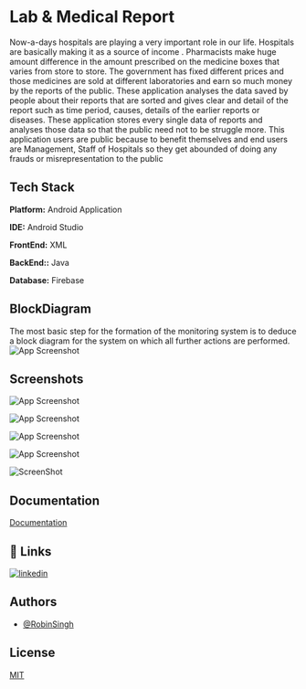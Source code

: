 
# Lab & Medical Report 
Now-a-days hospitals are playing a very important role in our life. Hospitals are basically making it as a source of income . Pharmacists make huge amount difference in the amount prescribed on the medicine boxes that varies from store to store. The government has fixed different prices and those medicines are sold at different laboratories and earn so much money by the reports of the public. These application analyses the data saved by people about their reports that are sorted and gives clear and detail of the report such as time period, causes, details of the earlier reports or diseases. These application stores every single data of reports and analyses those data so that the public need not to be struggle more. This application users are public because to benefit themselves and end users are Management, Staff of Hospitals so they get abounded of doing any frauds or misrepresentation to the public
## Tech Stack

**Platform:** Android Application

**IDE:** Android Studio

**FrontEnd:** XML

**BackEnd::** Java

**Database:** Firebase



## BlockDiagram
The most basic step for the formation of the monitoring system is to deduce a block diagram for the system on which all further actions are performed.
![App Screenshot](https://lh3.googleusercontent.com/0-E_Mv9cIkZHHVteEdkqkPUpBM71U1cG1TJgyoxo4KCk_sQcoxUFBYDAOoHqGhCThkk9Lx6tObVrTzCiKSMQnmhaRnTSj2DI5PGuEDAFaFDOHy1VP88f9i_IvYGrzRAtJSZgPP4CqIJFGJhjTBWDKyabmsWHVfDltiSLxFyd_QM1RkjoBxFcSe_Cnxfr7sTRD3cKOWm6KHFxW36E22BHp0tiNXLqNUKZ2LMkq85P7E9LO1MAzX8tOJYYkhtNr_nQ2mPfRHxMM5FN5DTt1LgQy9Z4ZSnw2RUCmx4mxSycCKMt-WKlVQeiKr3SGRFwLEom2CdSwh78w3MsQ55lFKNOoAw7Und2ydqcGUMtHCtha06JUSeUTmG3GxCbL5RTwmQ4F5ts6Mfl_W7_g10Cu34fUWomX9MIVl_NEQn62jBNaGV1IMxJnnsQG_tJc7J5ESJke3BysWjXEdFx5jYy2ZCKzOpmFPoi0bAfYinYN2SKFiBNggTShbWvWnz3G-xWMU2OBXNGPS3L-apxTaxJl6H4SHDZgsYQBcBbr97L340KXNj06ZVI1War4cK_xl4Q3MgIe-XL9LJEjPiKfSFbShBMfxIz8ujfmUU4A-Jl3JisufLvbo6je7XjSvUZwbjpnUXRQ3yZYEDS37WVVE3arxX5czKpRuUWP34aEFiJA0l_tgaPpcBnpg_HuNHj7_bHxi4b-FfQAbvnbA91vSSdaVFaM2NjOm39FM0aZ4bzdl7YgxFUZF1i3fGz4VxlP9ou_5WFEbyUl17mS25n0Sbo_8sZBmwgADpZjAEqxUz76zWPtEZ6Fize1Y0r7V59IX036hTPsfgu=w943-h830-no?authuser=0)

## Screenshots

![App Screenshot](https://lh3.googleusercontent.com/rDvcgPKZKds82hcIhhCYsFr_0NpsRBNqTb0ha5atYvlk63jXoPpOJgW-acfxRBA4BD81k1L0kP-0KVE5W5LK-yAMltffQwWdjr-LRME3dvl46vxpuXvOaD665eLnlSsHlNRwiypjxqdBVE4ch-rf1qnWjnME0vQ4xptLaSQNKolBN_bSlVoMun-NgxtDU0G9-K435gysRWN9MwpKOdDnwn9cIOcNnCHDAy7IXFPZ7jqGpzQl0GCwyKrd3lTpwtsbWj-fPRF9PGhGEc9_voOh0lP-h76hMIvQCRouuk9v8Jd8KIv7KlgHUy_eZnchzaD8npd7rRQSpovEAEGT9Gsc51aEsT1yj_aYZpTNSTpAHea6Dzzb_i8bve-qIN67ct1VhuO5_BIJPXjTe5IS2Nes3NrA9m7ostHQkMi1tnIxWx09Yl3TmTRBSd7c1L0YrZJ1wU9yrhvj16zfcbSEKvvgKvvZM6PX_QnxAGWprsKte1u9ZEYi1MP9qgFZ5XFhIcTG63BjEWmF3V17HZSldoBVyTPPO7QlElTH6clmOwtIm-JPaTBLF37v40Vf2YsQI0nQzcFQ9mXcI00zxFREgfQFsrrWMjyC-i0RROtUJvyRN6FG4ZaOS-7Vt9MvwQi-dpLdUCfA_IlOQeHnZKGYoCSsCiQM63lAVzRarF0-bNWadCRLNTmpSgc1LW7avJwaxMZ0un4aMaLlU8E-D96USMmdGsvaaO57KymIKMPiy9KOrqnAfefOVmBX444HVcN5wVh1JvTNvluzH1F7CPnhjElsOac6OVDJLNwtBI3mFN_eFSTzn368yUmmGrzc11pMTI2flh2G=w152-h281-no?authuser=0)

![App Screenshot](https://lh3.googleusercontent.com/5kbo_pyvXb_DiLRDifjLPh7pHVcOODElU_Wgb84ESi4kEOI_8VI72PbOeVbx5jYuv_vTAZWtjbtcCIeu4IMaAj-Y2yeRGm4pNAdPzSP3L3fHV7SXMJYglg4HK5FIIVjDSxsGLuL3HLLUh5Qkvu0f1pQT2ay6vVgDxVbFNmHQaTCUO5C2WttMAdgxPcFTmDZ7mjPLvXpgHlgbsTtLtV4FE0adRPaJT9xAAdJp7kyfVGTF0L5CEeEMIhqFZK44K6Iv80G-m0vD68UfvvIu033yW219pW7zOtmSQz2qez8HuW-43In7wv1QFSiR-fsEr2dB2wLLZprqjEXw6dq8OjjiPxt2KPpUHi0iURG250-xczpYD8kFQlJPJdH0o01gdvxm8SXuZgiar4G70fkp_2xl-OlCTTh79OOJMbKut2MzXXSZJ45QcX-JudTG-eg7PiY9J2bmSctH5b9PNv5L2FXaZKJ4sbKzqktnOA6E5ModKsSQFruhazBzEtalwWnULy6T9goBbT2-fHYR203OLSA0XvkH1Dk_tGRlsHVJu0B8ycZiXNxv700yUmbQ6Dl1U32J_OJGwI_HfPBPh-KbbUx932CKfgYb1ziLQEFEL0VwP5iQcYgYHuXMTmvhFVd0vLCICJNbMwHb8Jz4ruAbV3E5m5dF8dfrI6VncNJOGDvrn_LyxyDW0cXPGB40TcynIGdS8ptrrY3uoCO4u6sKrdWARoDyqHWZdaRgLsT0ikrKppVJJckB6mvgHJ2JxoNJaC-mrd-FKPQN26La-XhqvcIsMVdq8DTJRyHcDWgv45t2ytxvvmmm7qBpc97uTn6iomEihyqO=w162-h281-no?authuser=0)

![App Screenshot](https://lh3.googleusercontent.com/ndD0PfI_Hgif2M9mnsoqAHoLCovgdXyAXgDaYHdOwBG8e3aFcdiE8jDyUuBcd-QuH_quok7W9_8S2W6dsG31jeIMTaoO046UfHRTyTlf8HBRuv3CLpe_8ZHY52ASbVMjEmtDwehpwPM8gxb1kqUV0zXogiRAukASuJjYFJa87509DMdvIIVo5r-gTL2Z_fAAkw4BGLTBqcp_nQvW9nW6tYlRQehL0VSHashf28TE03GuQg0yNEyftIMHM-8qGW-ssn6y9fX7Bwwoek2yA5GfG-JME-n-tKHxy8RxxigPd2EwyU0A6XZpw_ScvaWaEp5F3BU9Q6rAH_Z4CUfoLp8zr9fkpBmRwhT8CHYF5cPmc8UHEyADM0g4jqUsP5GSL5w7mdS8uUkiOtL_91GwAaTYsSq7eWu_Ootityq7DaUS4QaQHbrIJKUtH0Q7oYUOPA5Zyz9lH-CnfrsdW2ZekCcLNzoZBzYKwxj03VCd6q3WfneMcS9YDHfq6FWu3p1u4c0M43-dMSMMfcudZfH8afRLK3Fxgz48-tqSzlOXOgeRdJ4plLkJnzQDUkJ5JUxDnZbhnesfMeTsV2a9TPIZdBpQ-1mec89NJOYWpK7fEJ5DD_88AmDY6_SxM9iXOPvCC0wKvW7GBOeXxSS2UWAITWJp7GRFSptQOB8KWu4F5y9xjCQkKC7IaevkNp4kV5CJZy0sgCL4mZx2t9wHe2Fr1qemfCuiX8u4y76_hhmyvTcwqrAcC-WMkUx2Tl_xCjs9B5d07OP34ZnKMt4rg2PNHRHYJxq7xMs_HtANYfjbN_8y4edeAjaBz5m15AVdb5-yICzLU4sp=w143-h281-no?authuser=0)

![App Screenshot](https://lh3.googleusercontent.com/RmFh3wve48Sx2AZVVoraND2y8gxXVHcz-gE05dvTukmvsh7bGkqb6f_PZw9gBkphLmdJfWiQ855oZAuSxlR3MYw9ctlZyK1eIXOdb3WZ1UVQiA_rTd2XaNdw6OktZe9SAa_ENcJphK__bzIPo_4iCeecIiZKTfO9ANVQFfLNdHlTrKQDAlBu5fPmaKKBBYcwlHXMUpWAb7282i9hxUEr6j2I0ZUvxiGRCijvbXAFZz8qI8GRR01hie-lQ2rx2C1P1ikZ9Pi5azshcmL_UYmKyYoecFza7aR5Jhs91Dde58_VK84eMjWW7u6N6BcH1Sl1Fvfd4zKg9xUn_pop0HC0zGQ23A8uVxXd-7_ODdppKZk4f_dvwKkM-iTFQBNITbNBxZ1z6tWizTGoeuPETUCZ5QX1bl1szz6DZd5ok7LgkKDhS_eirQGQ0NUNNaVmvXGOTcVWBGcOYehZ4Dm1q0uU2w3H9Oz4FEqmGjC87MM_ZykaBcOCx1hr17U_AQY5I2VYbYUGz2O_OyjT7t042dWU5GXyaq_JMBYU12J23NFc7oGW_U3DvVNcNW_HFF5-qBUFSj_2L4MTf7fKGADjpHMgmI0T22Wklcce9CxS2usfI57Md2EHLFGyPNCw9fDvYpINf8xWt7BchWLdlyoRHmfMuk2DLkfRuG2yd9plTIK3JdDgHvN4dbngHEcVvdouNkZIxStWMkjDq-GPA8Qcs_yfS-klorKQap60vVd5kuL2Rq0eqTbtui8LXZ1BXi6BSPohOQQsq6w6SzSxeAlv4saqQJP-8XhitvrK5lMlasOrFDObGyFq43kVQVvPwz4A_jiySj3P=w140-h281-no?authuser=0)

![ScreenShot](https://user-images.githubusercontent.com/98389873/173228197-870bc0e5-2151-4f1e-8201-f2548c20bfba.png)



## Documentation

[Documentation](https://drive.google.com/file/d/1LzvdgzkQRf9Z2Vox55eYcavTrbX-6XhD/view?usp=sharing)


## 🔗 Links
[![linkedin](https://img.shields.io/badge/linkedin-0A66C2?style=for-the-badge&logo=linkedin&logoColor=white)](https://www.linkedin.com/in/robin-singh-466783188/)


## Authors

- [@RobinSingh](https://github.com/RobinSingh1313)


## License

[MIT](https://github.com/RobinSingh1313/Lab-And-Medical-Report/blob/main/LICENSE)

